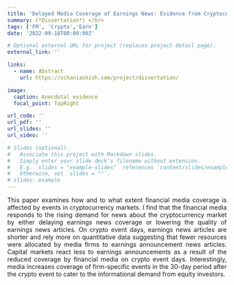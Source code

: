 ```yaml
---
title: 'Delayed Media Coverage of Earnings News: Evidence from Cryptocurrency Markets'
summary: (*Dissertation*) </br> 
tags: ['FM', 'Crypto','Earn']
date: '2022-09-18T00:00:00Z'

# Optional external URL for project (replaces project detail page).
external_link: ''

links:
  - name: Abstract
    url: https://ochaniashish.com/project/dissertation/

image: 
  caption: Anecdotal evidence
  focal_point: TopRight

url_code: ''
url_pdf: ''
url_slides: ''
url_video: ''

# Slides (optional).
#   Associate this project with Markdown slides.
#   Simply enter your slide deck's filename without extension.
#   E.g. `slides = "example-slides"` references `content/slides/example-slides.md`.
#   Otherwise, set `slides = ""`.
# slides: example
---
```

<DIV align="justify"> This paper examines how and to what extent financial media coverage is affected by events in cryptocurrency markets. I find that the financial media responds to the rising demand for news about the cryptocurrency market by either delaying earnings news coverage or lowering the quality of earnings news articles. On crypto event days, earnings news articles are shorter and rely more on quantitative data suggesting that fewer resources were allocated by media firms to earnings announcement news articles. Capital markets react less to earnings announcements as a result of the reduced coverage by financial media on crypto event days. Interestingly, media increases coverage of firm-specific events in the 30-day period after the crypto event to cater to the informational demand from equity investors. </DIV>

